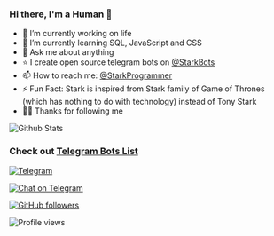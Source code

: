 ### Hi there, I'm a Human 👋

- 🔭 I’m currently working on life
- 🌱 I’m currently learning SQL, JavaScript and CSS
- 💬 Ask me about anything
- ⭐ I create open source telegram bots on [@StarkBots](https://t.me/StarkBots)
- 📫 How to reach me: [@StarkProgrammer](https://t.me/StarkProgrammer)
- ⚡ Fun Fact: Stark is inspired from Stark family of Game of Thrones (which has nothing to do with technology) instead of Tony Stark
- 🧑‍💻 Thanks for following me

![Github Stats](https://github-readme-stats.vercel.app/api?username=starkbotsindustries&show_icons=true&bg_color=30,e96443,904e95&title_color=fff&text_color=fff)

### Check out [Telegram Bots List](https://github.com/StarkBotsIndustries/BotList)

[![Telegram](https://img.shields.io/badge/telegram-1b77FF.svg?style=for-the-badge&logo=telegram)](https://t.me/StarkBots)

[![Chat on Telegram](https://img.shields.io/badge/Chat%20on-Telegram-brightgreen.svg)](https://t.me/StarkBotsChat)

[![GitHub followers](https://img.shields.io/github/followers/StarkBotsIndustries.svg?style=social&label=Follow&maxAge=2592000)](https://github.com/StarkBotsIndustries?tab=followers)

![Profile views](https://gpvc.arturio.dev/StarkBotsIndustries)
